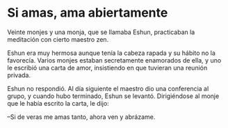 # Si amas, ama abiertamente

Veinte monjes y una monja, que se llamaba Eshun, practicaban la
meditación con cierto maestro zen.

Eshun era muy hermosa aunque tenía la cabeza rapada y su hábito no la
favorecía. Varios monjes estaban secretamente enamorados de ella, y uno
le escribió una carta de amor, insistiendo en que tuvieran una reunión
privada.

Eshun no respondió. Al día siguiente el maestro dio una conferencia al
grupo, y cuando hubo terminado, Eshun se levantó. Dirigiéndose al monje
que le había escrito la carta, le dijo:

–Si de veras me amas tanto, ahora ven y abrázame.